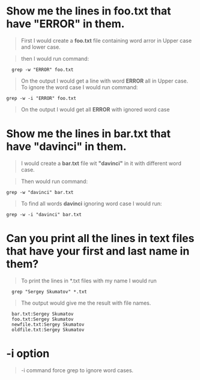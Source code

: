 # Show me the lines in foo.txt that have "ERROR" in them.

> First I would create a **foo.txt** file containing word arror in Upper case and lower case.

> then I would run command:

      grep -w "ERROR" foo.txt

> On the output I would get a line with word **ERROR** all in Upper case. To ignore the word case I would run command:

    grep -w -i "ERROR" foo.txt
    
> On the output I would get all **ERROR** with ignored word case

# Show me the lines in bar.txt that have "davinci" in them.

> I would create a **bar.txt** file wit **"davinci"** in it with different word case.

> Then would run command:

    grep -w "davinci" bar.txt
    
> To find all words **davinci** ignoring word case I would run:

    grep -w -i "davinci" bar.txt
    
# Can you print all the lines in text files that have your first and last name in them?

> To print the lines in *\.txt files with my name I would run 

      grep "Sergey Skumatov" *.txt
      
> The output would give me the result with file names.

      bar.txt:Sergey Skumatov
      foo.txt:Sergey Skumatov
      newfile.txt:Sergey Skumatov
      oldfile.txt:Sergey Skumatov

# -i option

> -i command force grep to ignore word cases.
